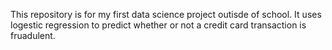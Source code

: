 This repository is for my first data science project outisde of school. It uses logestic regression to predict whether or not a credit card transaction is fruadulent.
